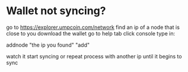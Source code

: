 # Wallet not syncing?
go to https://explorer.umpcoin.com/network
find an ip of a node that is close to you
download the wallet go to help tab
click console
type in:

addnode "the ip you found" "add"

watch it start syncing or repeat process with another ip until it begins to sync
